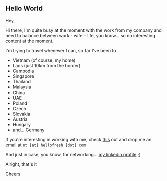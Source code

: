## Hello World

Hey,

Hi there, I'm quite busy at the moment with the work from my company and need to balance between work - wife - life, you know... so no interesting content at the moment.

I'm trying to travel whenever I can, so far I've been to
- Vietnam (of course, my home)
- Laos (just 10km from the border)
- Cambodia
- Singapore
- Thailand
- Malaysia
- China
- UAE
- Poland
- Czech
- Slovakia
- Austria
- Hungary
- and... Germany

If you're interesting in working with me, check [this](https://www.hellofresh.com/careers/locations/de) out and drop me an email at `nt [at] hellofresh [dot] com`

And just in case, you know, for networking... [my linkedin profile](https://www.linkedin.com/in/nhatthm/) ;)

Alright, that's it

Cheers

